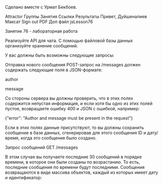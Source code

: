 Сделано вместе с Урмат Бекбоев.

Attractor
Группы
Занятия
Ссылки
Результаты
Привет, Дуйшеналиев Максат Sign out
PDF Доп файл
jsLesson76

Занятие 76 - лабораторная работа
 

Реализуйте API для чата. С помощью файловой базы данных организуйте хранение сообщений.

 

У вас должны быть возможны следующие запросы:

Отправка нового сообщения
POST-запрос на /messages должен содержать следующие поля в JSON-формате:

author

message

 

Со стороны сервера вы должны проверить, что в этих полях содержится непустая информация, и если хотя бы одно из этих полей пустое, возвращаете ошибку 400 и JSON с ошибкой, например:

 

{"error": "Author and message must be present in the request"}

 

Если в этих полях данные присутствуют, то вы должны сохранить сообщение в базе данных, сгенерировав для этого сообщения ID и дату/время, когда это сообщение было создано.

Запрос сообщений
GET /messages

 

В этом случае вы получаете последние 30 сообщений в порядке времени, в которое они были созданы по возрастанию. То есть, последние сообщения по времени будут последними. Сообщения возвращаются в виде массива объектов, каждый из которых имеет дату и идентификатор: